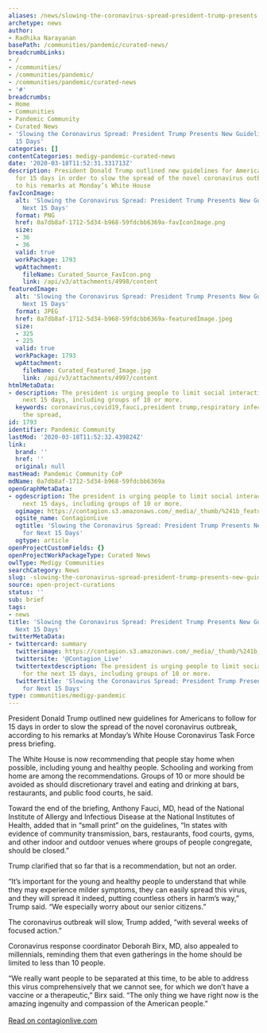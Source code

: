 ```yaml
---
aliases: /news/slowing-the-coronavirus-spread-president-trump-presents-new-guidelines-for-next-15-days
archetype: news
author:
- Radhika Narayanan
basePath: /communities/pandemic/curated-news/
breadcrumbLinks:
- /
- /communities/
- /communities/pandemic/
- /communities/pandemic/curated-news
- '#'
breadcrumbs:
- Home
- Communities
- Pandemic Community
- Curated News
- 'Slowing the Coronavirus Spread: President Trump Presents New Guidelines for Next
  15 Days'
categories: []
contentCategories: medigy-pandemic-curated-news
date: '2020-03-18T11:52:31.331713Z'
description: President Donald Trump outlined new guidelines for Americans to follow
  for 15 days in order to slow the spread of the novel coronavirus outbreak, according
  to his remarks at Monday’s White House
favIconImage:
  alt: 'Slowing the Coronavirus Spread: President Trump Presents New Guidelines for
    Next 15 Days'
  format: PNG
  href: 0a7db8af-1712-5d34-b968-59fdcbb6369a-favIconImage.png
  size:
  - 36
  - 36
  valid: true
  workPackage: 1793
  wpAttachment:
    fileName: Curated_Source_FavIcon.png
    link: /api/v3/attachments/4998/content
featuredImage:
  alt: 'Slowing the Coronavirus Spread: President Trump Presents New Guidelines for
    Next 15 Days'
  format: JPEG
  href: 0a7db8af-1712-5d34-b968-59fdcbb6369a-featuredImage.jpeg
  size:
  - 325
  - 225
  valid: true
  workPackage: 1793
  wpAttachment:
    fileName: Curated_Featured_Image.jpg
    link: /api/v3/attachments/4997/content
htmlMetaData:
- description: The president is urging people to limit social interactions for the
    next 15 days, including groups of 10 or more.
  keywords: coronavirus,covid19,fauci,president trump,respiratory infections,slow
    the spread,
id: 1793
identifier: Pandemic Community
lastMod: '2020-03-18T11:52:32.439824Z'
link:
  brand: ''
  href: ''
  original: null
mastHead: Pandemic Community CoP
mdName: 0a7db8af-1712-5d34-b968-59fdcbb6369a
openGraphMetaData:
- ogdescription: The president is urging people to limit social interactions for the
    next 15 days, including groups of 10 or more.
  ogimage: https://contagion.s3.amazonaws.com/_media/_thumb/%241b_feature.jpg
  ogsite_name: ContagionLive
  ogtitle: 'Slowing the Coronavirus Spread: President Trump Presents New Guidelines
    for Next 15 Days'
  ogtype: article
openProjectCustomFields: {}
openProjectWorkPackageType: Curated News
owlType: Medigy Communities
searchCategory: News
slug: -slowing-the-coronavirus-spread-president-trump-presents-new-guidelines-for-next-15-days
source: open-project-curations
status: ''
sub: brief
tags:
- news
title: 'Slowing the Coronavirus Spread: President Trump Presents New Guidelines for
  Next 15 Days'
twitterMetaData:
- twittercard: summary
  twitterimage: https://contagion.s3.amazonaws.com/_media/_thumb/%241b_feature.jpg
  twittersite: '@Contagion_Live'
  twittertextdescription: The president is urging people to limit social interactions
    for the next 15 days, including groups of 10 or more.
  twittertitle: 'Slowing the Coronavirus Spread: President Trump Presents New Guidelines
    for Next 15 Days'
type: communities/medigy-pandemic
---
```


President Donald Trump outlined new guidelines for Americans to follow for 15 days in order to slow the spread of the novel coronavirus outbreak, according to his remarks at Monday’s White House Coronavirus Task Force press briefing.

The White House is now recommending that people stay home when possible, including young and healthy people. Schooling and working from home are among the recommendations. Groups of 10 or more should be avoided as should discretionary travel and eating and drinking at bars, restaurants, and public food courts, he said.

Toward the end of the briefing, Anthony Fauci, MD, head of the National Institute of Allergy and Infectious Disease at the National Institutes of Health, added that in “small print” on the guidelines, “In states with evidence of community transmission, bars, restaurants, food courts, gyms, and other indoor and outdoor venues where groups of people congregate, should be closed.”

Trump clarified that so far that is a recommendation, but not an order.

“It’s important for the young and healthy people to understand that while they may experience milder symptoms, they can easily spread this virus, and they will spread it indeed, putting countless others in harm’s way,” Trump said. “We especially worry about our senior citizens.”

The coronavirus outbreak will slow, Trump added, “with several weeks of focused action.”

Coronavirus response coordinator Deborah Birx, MD, also appealed to millennials, reminding them that even gatherings in the home should be limited to less than 10 people.

“We really want people to be separated at this time, to be able to address this virus comprehensively that we cannot see, for which we don’t have a vaccine or a therapeutic,” Birx said. “The only thing we have right now is the amazing ingenuity and compassion of the American people.”
<br><br><a target="_blank" href=https://www.contagionlive.com/news/slowing-the-coronavirus-spread-president-trump-presents-new-guidelines-for-next-15-days>Read on contagionlive.com</a>
